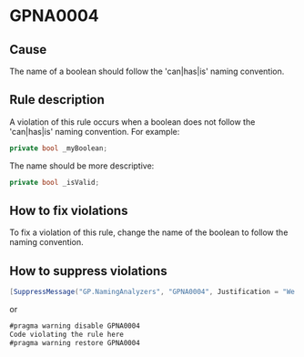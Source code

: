 ﻿# GPNA0004 #

## Cause ##

The name of a boolean should follow the 'can|has|is' naming convention.

## Rule description ##

A violation of this rule occurs when a boolean does not follow the
'can|has|is' naming convention. For example:

```csharp
private bool _myBoolean;
```

The name should be more descriptive:

```csharp
private bool _isValid;
```

## How to fix violations ##

To fix a violation of this rule, change the name of the boolean to follow the
naming convention.

## How to suppress violations ##

```csharp
[SuppressMessage("GP.NamingAnalyzers", "GPNA0004", Justification = "We should not follow the naming convention in this case.")]
```

or

```csharp
#pragma warning disable GPNA0004
Code violating the rule here
#pragma warning restore GPNA0004
```
